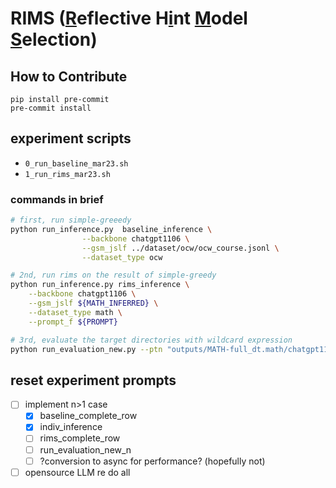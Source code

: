 # RIMS (<u>R</u>eflective H<u>i</u>nt <u>M</u>odel <u>S</u>election)

## How to Contribute
```
pip install pre-commit
pre-commit install
```

## experiment scripts
- `0_run_baseline_mar23.sh`
- `1_run_rims_mar23.sh`

### commands in brief
```bash
# first, run simple-greeedy
python run_inference.py  baseline_inference \
                --backbone chatgpt1106 \
                --gsm_jslf ../dataset/ocw/ocw_course.jsonl \
                --dataset_type ocw

# 2nd, run rims on the result of simple-greedy
python run_inference.py rims_inference \
    --backbone chatgpt1106 \
    --gsm_jslf ${MATH_INFERRED} \
    --dataset_type math \
    --prompt_f ${PROMPT}

# 3rd, evaluate the target directories with wildcard expression
python run_evaluation_new.py --ptn "outputs/MATH-full_dt.math/chatgpt1106/*/*jsonl" --eval_type math --outf math1106_results.txt
```

## reset experiment prompts
- [ ] implement n>1 case
  - [x] baseline_complete_row
  - [x] indiv_inference
  - [ ] rims_complete_row
  - [ ] run_evaluation_new_n
  - [ ] ?conversion to async for performance? (hopefully not)
- [ ] opensource LLM re do all
